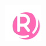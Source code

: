 ![registred trademark logo](Assets/image.png)



<!--
# technologies, tools & stats

![react logo](Assets/icons8-react-native-30.png)
![js logo](Assets/icons8-javascript-30.png)
![html logo](Assets/icons8-html-5-is-a-software-solution-stack-that-defines-the-properties-and-behaviors-of-web-page-30.png)
![css logo](Assets/icons8-css3-30.png)
![node.js logo](Assets/icons8-node.js-30.png)
![vs code logo](Assets/icons8-visual-studio-code-2019-30.png)
![git logo](Assets/icons8-git-30.png)
![github code logo](Assets/icons8-github-30.png)
![apple logo](Assets/icons8-mac-os-30.png)
![windows logo](Assets/icons8-windows-11-30.png)
-->
<!-- >__.cleanCODE__  
>  &nbsp; __.codeCLEAN__ -->
